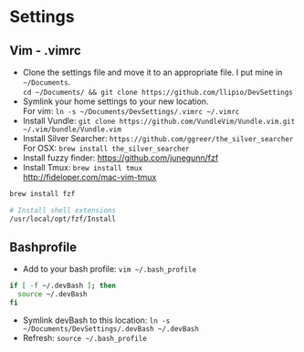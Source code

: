 # Settings

## Vim - .vimrc
* Clone the settings file and move it to an appropriate file. I put mine in `~/Documents`.  
    `cd ~/Documents/ && git clone https://github.com/llipio/DevSettings`
* Symlink your home settings to your new location.  
    For vim: `ln -s ~/Documents/DevSettings/.vimrc ~/.vimrc`
* Install Vundle: `git clone https://github.com/VundleVim/Vundle.vim.git ~/.vim/bundle/Vundle.vim`  
* Install Silver Searcher: `https://github.com/ggreer/the_silver_searcher`  
    For OSX: `brew install the_silver_searcher`
* Install fuzzy finder: https://github.com/junegunn/fzf
* Install Tmux: `brew install tmux`  
    http://fideloper.com/mac-vim-tmux
```bash
brew install fzf

# Install shell extensions
/usr/local/opt/fzf/Install
```

## Bashprofile
* Add to your bash profile: `vim ~/.bash_profile`  
```bash
if [ -f ~/.devBash ]; then
  source ~/.devBash
fi
```
* Symlink devBash to this location: `ln -s ~/Documents/DevSettings/.devBash ~/.devBash`  
* Refresh: `source ~/.bash_profile`  
